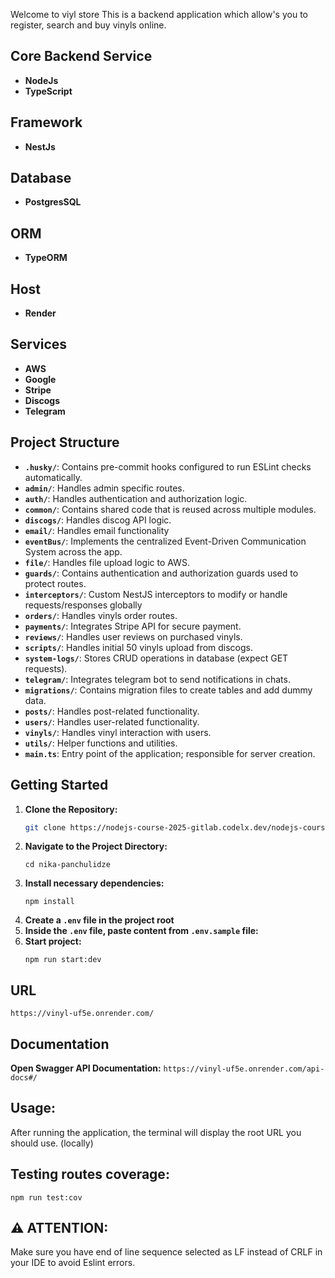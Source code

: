 Welcome to viyl store
This is a backend application which allow's you to register, search and buy vinyls online.

## Core Backend Service

- **NodeJs**
- **TypeScript**

## Framework

- **NestJs**

## Database

- **PostgresSQL**

## ORM

- **TypeORM**

## Host

- **Render**

## Services

- **AWS**
- **Google**
- **Stripe**
- **Discogs**
- **Telegram**

## Project Structure

- **`.husky/`**: Contains pre-commit hooks configured to run ESLint checks automatically.
- **`admin/`**: Handles admin specific routes.
- **`auth/`**: Handles authentication and authorization logic.
- **`common/`**: Contains shared code that is reused across multiple modules.
- **`discogs/`**: Handles discog API logic.
- **`email/`**: Handles email functionality
- **`eventBus/`**: Implements the centralized Event-Driven Communication System across the app.
- **`file/`**: Handles file upload logic to AWS.
- **`guards/`**: Contains authentication and authorization guards used to protect routes.
- **`interceptors/`**: Custom NestJS interceptors to modify or handle requests/responses globally
- **`orders/`**: Handles vinyls order routes.
- **`payments/`**: Integrates Stripe API for secure payment.
- **`reviews/`**: Handles user reviews on purchased vinyls.
- **`scripts/`**: Handles initial 50 vinyls upload from discogs.
- **`system-logs/`**: Stores CRUD operations in database (expect GET requests).
- **`telegram/`**: Integrates telegram bot to send notifications in chats.
- **`migrations/`**: Contains migration files to create tables and add dummy data.
- **`posts/`**: Handles post-related functionality.
- **`users/`**: Handles user-related functionality.
- **`vinyls/`**: Handles vinyl interaction with users.
- **`utils/`**: Helper functions and utilities.
- **`main.ts`**: Entry point of the application; responsible for server creation.

## Getting Started

1. **Clone the Repository:**
    ```bash
    git clone https://nodejs-course-2025-gitlab.codelx.dev/nodejs-courses-2025-georgia/nika-panchulidze.git
    ```
2. **Navigate to the Project Directory:**
    ```
    cd nika-panchulidze
    ```
3. **Install necessary dependencies:**
    ```
    npm install
    ```
4. **Create a `.env` file in the project root**
5. **Inside the `.env` file, paste content from `.env.sample` file:**
6. **Start project:**
    ```
    npm run start:dev
    ```

## URL

`https://vinyl-uf5e.onrender.com/
    `

## Documentation

**Open Swagger API Documentation:**
`https://vinyl-uf5e.onrender.com/api-docs#/
    `

## Usage:

After running the application, the terminal will display the root URL you should use. (locally)

## Testing routes coverage:

    npm run test:cov

## ⚠️ **ATTENTION:**

Make sure you have end of line sequence selected as LF instead of CRLF in your IDE to avoid Eslint errors.
